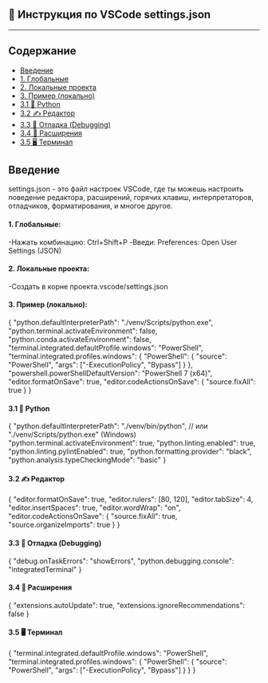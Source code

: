 ## 📘 Инструкция по VSCode settings.json
---
## Содержание
- [Введение](#Введение)
- [1. Глобальные](#1.-Глобальные)
- [2. Локальные проекта](#2.-Локальные-проекта)
- [3. Пример (локально)](#3.-Пример-(локально))
 - [3.1 🐍 Python](#3.1-🐍-Python)
 - [3.2 ✍️ Редактор](#3.2-✍️-Редактор)
 - [3.3 🧪 Отладка (Debugging)](#3.3-🧪-Отладка-(Debugging))
 - [3.4 🧩 Расширения](#3.4-🧩-Расширения)
 - [3.5 🖥️ Терминал](#3.5-🖥️-Терминал)

## Введение
settings.json - это файл настроек VSCode, где ты можешь настроить поведение редактора, расширений, горячих клавиш, интерпретаторов, отладчиков, форматирования, и многое другое.

#### 1. Глобальные:
-Нажать комбинацию: Ctrl+Shift+P
-Введи: Preferences: Open User Settings (JSON)

#### 2. Локальные проекта:
-Создать в корне проекта.vscode/settings.json

#### 3. Пример (локально):
{
    "python.defaultInterpreterPath": "./venv/Scripts/python.exe",
    "python.terminal.activateEnvironment": false,
    "python.conda.activateEnvironment": false,
    "terminal.integrated.defaultProfile.windows": "PowerShell",
    "terminal.integrated.profiles.windows": {
        "PowerShell": {
            "source": "PowerShell",
            "args": ["-ExecutionPolicy", "Bypass"]
        }
    },
    "powershell.powerShellDefaultVersion": "PowerShell 7 (x64)",
    "editor.formatOnSave": true,
    "editor.codeActionsOnSave": {
        "source.fixAll": true
    }
}

#### 3.1 🐍 Python
{
  "python.defaultInterpreterPath": "./venv/bin/python", // или "./venv/Scripts/python.exe" (Windows)
  "python.terminal.activateEnvironment": true,
  "python.linting.enabled": true,
  "python.linting.pylintEnabled": true,
  "python.formatting.provider": "black",
  "python.analysis.typeCheckingMode": "basic"
}

#### 3.2 ✍️ Редактор
{
  "editor.formatOnSave": true,
  "editor.rulers": [80, 120],
  "editor.tabSize": 4,
  "editor.insertSpaces": true,
  "editor.wordWrap": "on",
  "editor.codeActionsOnSave": {
    "source.fixAll": true,
    "source.organizeImports": true
  }
}

#### 3.3 🧪 Отладка (Debugging)
{
  "debug.onTaskErrors": "showErrors",
  "python.debugging.console": "integratedTerminal"
}

#### 3.4 🧩 Расширения
{
  "extensions.autoUpdate": true,
  "extensions.ignoreRecommendations": false
}

#### 3.5 🖥️ Терминал
{
  "terminal.integrated.defaultProfile.windows": "PowerShell",
  "terminal.integrated.profiles.windows": {
    "PowerShell": {
      "source": "PowerShell",
      "args": ["-ExecutionPolicy", "Bypass"]
    }
  }
}